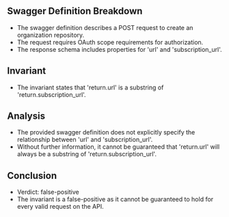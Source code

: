 ## Swagger Definition Breakdown
- The swagger definition describes a POST request to create an organization repository.
- The request requires OAuth scope requirements for authorization.
- The response schema includes properties for 'url' and 'subscription_url'.

## Invariant
- The invariant states that 'return.url' is a substring of 'return.subscription_url'.

## Analysis
- The provided swagger definition does not explicitly specify the relationship between 'url' and 'subscription_url'.
- Without further information, it cannot be guaranteed that 'return.url' will always be a substring of 'return.subscription_url'.

## Conclusion
- Verdict: false-positive
- The invariant is a false-positive as it cannot be guaranteed to hold for every valid request on the API.
